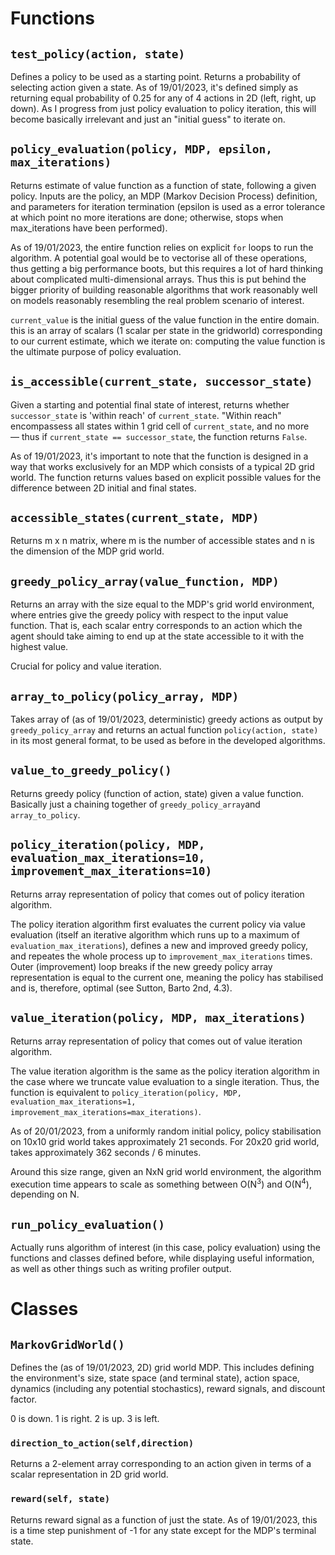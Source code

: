 # Functions

## ```test_policy(action, state)```

Defines a policy to be used as a starting point. Returns a probability of selecting action given a state. As of 19/01/2023, it's defined simply as returning equal probability of 0.25 for any of 4 actions in 2D (left, right, up down). As I progress from just policy evaluation to policy iteration, this will become basically irrelevant and just an "initial guess" to iterate on.

## ```policy_evaluation(policy, MDP, epsilon, max_iterations)```

Returns estimate of value function as a function of state, following a given policy. Inputs are the policy, an MDP (Markov Decision Process) definition, and parameters for iteration termination (epsilon is used as a error tolerance at which point no more iterations are done; otherwise, stops when max_iterations have been performed).

As of 19/01/2023, the entire function relies on explicit ```for``` loops to run the algorithm. A potential goal would be to vectorise all of these operations, thus getting a big performance boots, but this requires a lot of hard thinking about complicated multi-dimensional arrays. Thus this is put behind the bigger priority of building reasonable algorithms that work reasonably well on models reasonably resembling the real problem scenario of interest.

```current_value``` is the initial guess of the value function in the entire domain. this is an array of scalars (1 scalar per state in the gridworld) corresponding to our current estimate, which we iterate on: computing the value function is the ultimate purpose of policy evaluation.

## ```is_accessible(current_state, successor_state)```

Given a starting and potential final state of interest, returns whether ```successor_state``` is 'within reach' of ```current_state```. "Within reach" encompassess all states within 1 grid cell of ```current_state```, and no more — thus if ```current_state == successor_state```, the function returns ```False```.

As of 19/01/2023, it's important to note that the function is designed in a way that works exclusively for an MDP which consists of a typical 2D grid world. The function returns values based on explicit possible values for the difference between 2D initial and final states.

## ```accessible_states(current_state, MDP)```

Returns m x n matrix, where m is the number of accessible states and n is the dimension of the MDP grid world.

## ```greedy_policy_array(value_function, MDP)```

Returns an array with the size equal to the MDP's grid world environment, where entries give the greedy policy with respect to the input value function. That is, each scalar entry corresponds to an action which the agent should take aiming to end up at the state accessible to it with the highest value.

Crucial for policy and value iteration.

## ```array_to_policy(policy_array, MDP)```

Takes array of (as of 19/01/2023, deterministic) greedy actions as output by ```greedy_policy_array``` and returns an actual function ```policy(action, state)``` in its most general format, to be used as before in the developed algorithms.

## ```value_to_greedy_policy()```

Returns greedy policy (function of action, state) given a value function. Basically just a chaining together of ```greedy_policy_array```and ```array_to_policy```.

## ```policy_iteration(policy, MDP, evaluation_max_iterations=10, improvement_max_iterations=10)```

Returns array representation of policy that comes out of policy iteration algorithm.

The policy iteration algorithm first evaluates the current policy via value evaluation (itself an iterative algorithm which runs up to a maximum of ```evaluation_max_iterations```), defines a new and improved greedy policy, and repeates the whole process up to ```improvement_max_iterations``` times. Outer (improvement) loop breaks if the new greedy policy array representation is equal to the current one, meaning the policy has stabilised and is, therefore, optimal (see Sutton, Barto 2nd, 4.3).

## ```value_iteration(policy, MDP, max_iterations)```

Returns array representation of policy that comes out of value iteration algorithm.

The value iteration algorithm is the same as the policy iteration algorithm in the case where we truncate value evaluation to a single iteration. Thus, the function is equivalent to ```policy_iteration(policy, MDP, evaluation_max_iterations=1, improvement_max_iterations=max_iterations)```.

As of 20/01/2023, from a uniformly random initial policy, policy stabilisation on 10x10 grid world takes approximately 21 seconds. For 20x20 grid world, takes approximately 362 seconds / 6 minutes.

Around this size range, given an NxN grid world environment, the algorithm execution time appears to scale as something between O(N<sup>3</sup>) and O(N<sup>4</sup>), depending on N.

## ```run_policy_evaluation()```

Actually runs algorithm of interest (in this case, policy evaluation) using the functions and classes defined before,  while displaying useful information, as well as other things such as writing profiler output.

# Classes

## ```MarkovGridWorld()```

Defines the (as of 19/01/2023, 2D) grid world MDP. This includes defining the environment's size, state space (and terminal state), action space, dynamics (including any potential stochastics), reward signals, and discount factor.

0 is down.
1 is right.
2 is up.
3 is left.

### ```direction_to_action(self,direction)```

Returns a 2-element array corresponding to an action given in terms of a scalar representation in 2D grid world.

### ```reward(self, state)```

Returns reward signal as a function of just the state. As of 19/01/2023, this is a time step punishment of -1 for any state except for the MDP's terminal state.